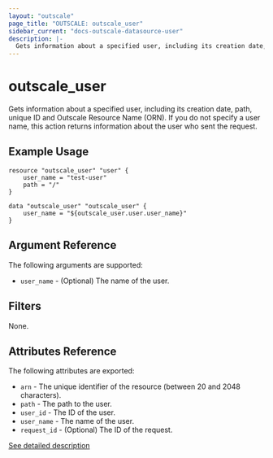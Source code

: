 ```yaml
---
layout: "outscale"
page_title: "OUTSCALE: outscale_user"
sidebar_current: "docs-outscale-datasource-user"
description: |-
  Gets information about a specified user, including its creation date, path, unique ID and Outscale Resource Name (ORN)
---
```


# outscale_user

Gets information about a specified user, including its creation date, path, unique ID and Outscale Resource Name (ORN).
If you do not specify a user name, this action returns information about the user who sent the request.

## Example Usage

```hcl
resource "outscale_user" "user" {
    user_name = "test-user"
    path = "/"
}

data "outscale_user" "outscale_user" {
    user_name = "${outscale_user.user.user_name}"
}
```

## Argument Reference

The following arguments are supported:

* `user_name` - (Optional) The name of the user.

## Filters

None.

## Attributes Reference

The following attributes are exported:

* `arn` - The unique identifier of the resource (between 20 and 2048 characters).
* `path` - The path to the user.
* `user_id` - The ID of the user.
* `user_name` - The name of the user.
* `request_id` - (Optional) The ID of the request.

[See detailed description](http://docs.outscale.com/api_eim/operations/Action_GetUser_get.html#_api_eim-action_getuser_get)
